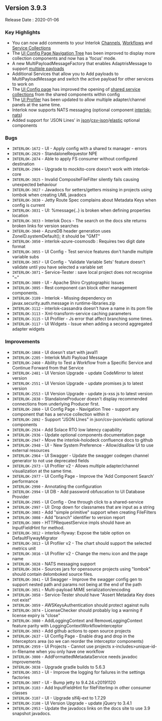 ## Version 3.9.3 ##

Release Date : 2020-01-06

### Key Highlights

- You can now add comments to your Interlok [Channels](https://nexus.adaptris.net/nexus/content/sites/javadocs/com/adaptris/interlok-core/3.9.3-RELEASE/com/adaptris/core/Channel.html#setComments-java.lang.String-), [Workflows](https://nexus.adaptris.net/nexus/content/sites/javadocs/com/adaptris/interlok-core/3.9.3-RELEASE/com/adaptris/core/WorkflowImp.html#setComments-java.lang.String-) and [Service Collections](https://nexus.adaptris.net/nexus/content/sites/javadocs/com/adaptris/interlok-core/3.9.3-RELEASE/com/adaptris/core/ServiceCollection.html)
- The [UI Config Page Navigation Tree](/pages/ui/ui-config-navigation-tree) has been improved to display more collection components and now has a 'focus' mode.
- A new MultiPayloadMessageFactory that enables AdaptrisMessage to support [multiple payloads](/pages/advanced/advanced-multi-payload-messages)
- Additional Services that allow you to Add payloads to MultiPayloadMessage and switch the active payload for other services to work on
- The [UI Config page](/pages/ui/ui-config) has improved the opening of [shared service collections](/pages/ui/ui-config?id=shared-components-area) from the shared components within config
- The [UI Profiler](/pages/ui/ui-profiler-monitor) has been updated to allow multiple adapter/channel panels at the same time.
- Interlok now supports NATS messaging (optional component [interlok-nats](https://github.com/adaptris/interlok-nats))
- Added support for 'JSON Lines' in [json](https://github.com/adaptris/interlok-json)/[csv-json](https://github.com/adaptris/interlok-csv-json)/[elastic](https://github.com/adaptris/interlok-elastic) optional components

### Bugs

- `INTERLOK-1672` - UI - Apply config with a shared tx manager - errors
- `INTERLOK-2829` - StandaloneRequestor NPE
- `INTERLOK-2874` - Able to apply FS consumer without configured destination
- `INTERLOK-2904` - Upgrade to mockito-core doesn't work with interlok-core
- `INTERLOK-3025` - Invalid CompositeFileFilter silently fails causing unexpected behaviour
- `INTERLOK-3027` - Javadocs for setters/getters missing in projects using lombok when creating UML javadocs
- `INTERLOK-3030` - Jetty Route Spec complains about Metadata Keys when config is current
- `INTERLOK-3031` - UI: %message{..} is broken when defining properties location
- `INTERLOK-3033` - Interlok Docs - The search on the docs site returns broken links for version searches
- `INTERLOK-3040` - AzureDB header generation uses ZoneID.systemDefault(); it should be "GMT"
- `INTERLOK-3050` - interlok-azure-cosmosdb : Requires two digit date format
- `INTERLOK-3055` - UI Config - Test service features don't handle multiple variable subs
- `INTERLOK-3057` - UI Config - 'Validate Variable Sets' feature doesn't validate until you have selected a variable set
- `INTERLOK-3071` - Service-Tester : save local project does not recognise "~"
- `INTERLOK-3089` - UI - Apache Shiro Cryptographic Issues
- `INTERLOK-3095` - Rest component can block other management components.
- `INTERLOK-3109` - Interlok - Missing dependency on javax.security.auth.message in runtime-libraries.zip
- `INTERLOK-3112` - interlok-cassandra doesn't have a name in its pom file
- `INTERLOK-3113` - Xml-transform-service caching parameters
- `INTERLOK-3115` - UI Profiler - Js error that affect branching some times.
- `INTERLOK-3117` - UI Widgets - Issue when adding a second aggregated adapter widgets

### Improvements

- `INTERLOK-1868` - UI doesn't start with java11
- `INTERLOK-2205` - Interlok Multi Payload Message
- `INTERLOK-2460` - Ability to Test a Workflow from a Specific Service and Continue Forward from that Service
- `INTERLOK-2481` - UI Version Upgrade - update CodeMirror to latest version
- `INTERLOK-2551` - UI Version Upgrade - update promises js to latest version
- `INTERLOK-2553` - UI Version Upgrade - update js-xss js to latest version
- `INTERLOK-2838` - StandaloneProducer doesn't display recommended connections from underlying Producer first.
- `INTERLOK-2860` - UI Config Page - Navigation Tree - support any component that has a service collection within it
- `INTERLOK-2892` - Support "JSON LInes" in json/csv-json/elastic optional components
- `INTERLOK-2934` - Add Solace RTO low latency capability
- `INTERLOK-2936` - Update optional components documentation page
- `INTERLOK-2947` - Move the interlok-holodeck confluence docs to github
- `INTERLOK-2948` - UI - New System Preference - Allow/disallow UI to use external resources
- `INTERLOK-2964` - UI Swagger - Update the swagger codegen channel generator to not use deprecated fields
- `INTERLOK-2973` - UI Profiler v2 - Allows multiple adapter/channel visualization at the same time.
- `INTERLOK-2977` - UI Config Page - Improve the 'Add Component Search' performance
- `INTERLOK-2990` - Annotating the configuration
- `INTERLOK-2994` - UI DB - Add password obfuscation to UI Database Provider
- `INTERLOK-2995` - UI Config - One through click to a shared-service
- `INTERLOK-2997` - UI: Drop down for classnames that are input as a string
- `INTERLOK-3003` - Add "simple primitive" support when creating FileFilters
- `INTERLOK-3008` - Add "branch" identifier to version report
- `INTERLOK-3009` - HTTPRequestService impls should have an InputFieldHint for method.
- `INTERLOK-3012` - interlok-flyway: Expose the table option on DefaultFlywayMigrator
- `INTERLOK-3013` - UI Profiler v2 - The chart should support the selected metrics unit
- `INTERLOK-3016` - UI Profiler v2 - Change the menu icon and the page name
- `INTERLOK-3028` - NATS messaging support
- `INTERLOK-3034` - Sources jars for opensource projects using "lombok" should contain delomboked source files.
- `INTERLOK-3041` - UI Swagger - Improve the swagger config gen to support nested path and params not being at the end of the path
- `INTERLOK-3051` - Multi-payload MIME serialization/encoding
- `INTERLOK-3058` - Service-Tester should have "Assert Metadata Key does not exist"
- `INTERLOK-3059` - AWSKeysAuthentication should protect against nulls
- `INTERLOK-3074` - LicenseChecker should probably log a warning if license expiry is "close"
- `INTERLOK-3080` - AddLoggingContext and RemoveLoggingContext feature parity with LoggingContextWorkflowInterceptor
- `INTERLOK-3093` - Add github actions to open source projects
- `INTERLOK-2637` - UI Config Page - Enable drag and drop in the Interceptors area (so we can reorder the interceptor components)
- `INTERLOK-2959` - UI Projects - Cannot use projects x-includes>unique-id-in-filename when you only have one workflow
- `INTERLOK-3000` - AddFormattedMetadataService needs javadoc improvements
- `INTERLOK-3038` - Upgrade gradle builds to 5.6.3
- `INTERLOK-3053` - UI - Improve the logging for failures in the settings factories
- `INTERLOK-3097` - UI - Bump jetty to 9.4.24.v20191120
- `INTERLOK-3103` - Add InputFieldHint for fileFilterImp in other consumer classes
- `INTERLOK-3107` - UI - Upgrade slf4j-ext to 1.7.29
- `INTERLOK-3108` - UI Version Upgrade - update jQuery to 3.4.1
- `INTERLOK-2953` - Update the javadocs links on the docs site to use 3.9 snapshot javadocs.
